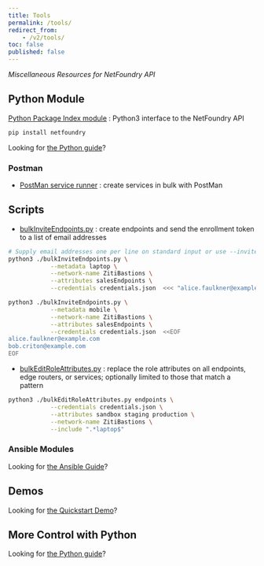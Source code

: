 ```yaml
---
title: Tools
permalink: /tools/
redirect_from:
    - /v2/tools/
toc: false
published: false
---
```


*Miscellaneous Resources for NetFoundry API*

## Python Module

[Python Package Index module](https://pypi.org/project/netfoundry/)
: Python3 interface to the NetFoundry API

```bash
pip install netfoundry
```

Looking for [the Python guide](/guides/python/)?

### Postman

* [PostMan service runner](https://github.com/netfoundry/developer-tools/raw/master/NetFoundryRunners.postman_collection.json)
: create services in bulk with PostMan

## Scripts

* [bulkInviteEndpoints.py](https://raw.githubusercontent.com/netfoundry/developer-tools/master/bulkInviteEndpoints.py)
: create endpoints and send the enrollment token to a list of email addresses

```bash
# Supply email addresses one per line on standard input or use --invitees INVITEES_FILE
python3 ./bulkInviteEndpoints.py \
            --metadata laptop \
            --network-name ZitiBastions \
            --attributes salesEndpoints \
            --credentials credentials.json  <<< "alice.faulkner@example.com"

python3 ./bulkInviteEndpoints.py \
            --metadata mobile \
            --network-name ZitiBastions \
            --attributes salesEndpoints \
            --credentials credentials.json  <<EOF
alice.faulkner@example.com
bob.criton@example.com
EOF
```

* [bulkEditRoleAttributes.py](https://raw.githubusercontent.com/netfoundry/developer-tools/master/bulkEditRoleAttributes.py)
: replace the role attributes on all endpoints, edge routers, or services; optionally limited to those that match a pattern

```bash
python3 ./bulkEditRoleAttributes.py endpoints \
            --credentials credentials.json \
            --attributes sandbox staging production \
            --network-name ZitiBastions \
            --include ".*laptop$"                                       
```

### Ansible Modules

Looking for [the Ansible Guide](/guides/ansible/)?

## Demos

Looking for [the Quickstart Demo](/guides/demo/)?

## More Control with Python

Looking for [the Python guide](/guides/python/)?
